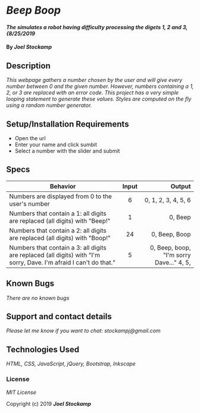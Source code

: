 # _Beep Boop_

#### _The simulates a robot having difficulty processing the digets 1, 2 and 3, {8/25/2019_

#### By _Joel Stockamp_

## Description

_This webpage gathers a number chosen by the user and will give every number between 0 and the given number. However, numbers containing a 1, 2, or 3 are replaced with an error code. This project has a very simple looping statement to generate these values. Styles are computed on the fly using a random number generator._

## Setup/Installation Requirements

* Open the url
* Enter your name and click sumbit
* Select a number with the slider and submit


## Specs
| Behavior | Input | Output |
| ------------- |:-------------:| -----:|
|Numbers are displayed from 0 to the user's number |6| 0, 1, 2, 3, 4, 5, 6 |
|Numbers that contain a 1: all digits are replaced (all digits) with "Beep!"|1|0, Beep|
|Numbers that contain a 2: all digits are replaced (all digits) with "Boop!"|24|0, Beep, Boop|
|Numbers that contain a 3: all digits are replaced (all digits) with "I'm sorry, Dave. I'm afraid I can't do that."|5|0, Beep, boop, "I'm sorry Dave..." 4, 5,|


## Known Bugs

_There are no known bugs_

## Support and contact details

_Please let me know if you want to chat: stockampj@gmail.com_

## Technologies Used

_HTML, CSS, JavaScript, jQuery, Bootstrap, Inkscape_

### License

*MIT License*

Copyright (c) 2019 **_Joel Stockamp_**
